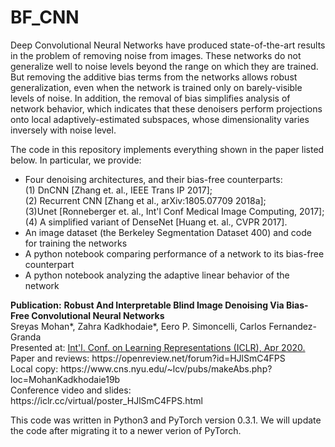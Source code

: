 # BF_CNN
Deep Convolutional Neural Networks have produced state-of-the-art results in the problem of removing noise from images.
These networks do not generalize well to noise levels beyond the range on which they are trained. But removing the additive bias terms from the networks allows robust generalization, even when the network is trained only on barely-visible levels of noise.  In addition, the removal of bias simplifies analysis of network behavior, which indicates that these denoisers perform projections onto local adaptively-estimated subspaces, whose dimensionality varies inversely with noise level.
<p>
The code in this repository implements everything shown in the paper listed below.  In particular, we provide:<br>
<UL>
<LI> Four denoising architectures, and their bias-free counterparts:
<br>(1) DnCNN [Zhang et. al., IEEE Trans IP 2017];
<br>(2) Recurrent CNN [Zhang et al., arXiv:1805.07709 2018a];
<br>(3)Unet [Ronneberger et. al., Int'l Conf Medical Image Computing, 2017];
<br>(4) A simplified variant of DenseNet [Huang et. al., CVPR 2017].<br>
<LI> An image dataset (the Berkeley Segmentation Dataset 400) and code for training the networks <br>
<LI> A python notebook comparing performance of a network to its bias-free counterpart <br>
<LI> A python notebook analyzing the adaptive linear behavior of the network
</UL>
<p>
<b>Publication:</b>
<b>Robust And Interpretable Blind Image Denoising Via Bias-Free Convolutional Neural Networks</b><br>
Sreyas Mohan*, Zahra Kadkhodaie*, Eero P. Simoncelli, Carlos Fernandez-Granda<br>
Presented at: <A HREF="iclr.cc">Int'l. Conf. on Learning Representations (ICLR), Apr 2020.</A><br>
Paper and reviews: https://openreview.net/forum?id=HJlSmC4FPS  <br>
Local copy: https://www.cns.nyu.edu/~lcv/pubs/makeAbs.php?loc=MohanKadkhodaie19b <br>
Conference video and slides: https://iclr.cc/virtual/poster_HJlSmC4FPS.html
<p>


This code was written in Python3 and PyTorch version 0.3.1. We will update the code after migrating it to a newer verion of PyTorch.


